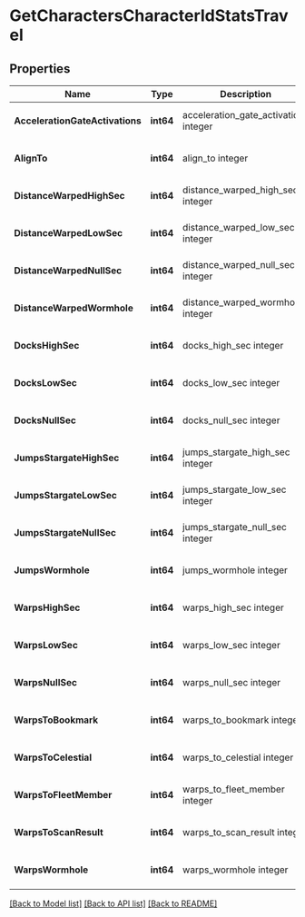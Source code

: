 # GetCharactersCharacterIdStatsTravel

## Properties
Name | Type | Description | Notes
------------ | ------------- | ------------- | -------------
**AccelerationGateActivations** | **int64** | acceleration_gate_activations integer | [optional] [default to null]
**AlignTo** | **int64** | align_to integer | [optional] [default to null]
**DistanceWarpedHighSec** | **int64** | distance_warped_high_sec integer | [optional] [default to null]
**DistanceWarpedLowSec** | **int64** | distance_warped_low_sec integer | [optional] [default to null]
**DistanceWarpedNullSec** | **int64** | distance_warped_null_sec integer | [optional] [default to null]
**DistanceWarpedWormhole** | **int64** | distance_warped_wormhole integer | [optional] [default to null]
**DocksHighSec** | **int64** | docks_high_sec integer | [optional] [default to null]
**DocksLowSec** | **int64** | docks_low_sec integer | [optional] [default to null]
**DocksNullSec** | **int64** | docks_null_sec integer | [optional] [default to null]
**JumpsStargateHighSec** | **int64** | jumps_stargate_high_sec integer | [optional] [default to null]
**JumpsStargateLowSec** | **int64** | jumps_stargate_low_sec integer | [optional] [default to null]
**JumpsStargateNullSec** | **int64** | jumps_stargate_null_sec integer | [optional] [default to null]
**JumpsWormhole** | **int64** | jumps_wormhole integer | [optional] [default to null]
**WarpsHighSec** | **int64** | warps_high_sec integer | [optional] [default to null]
**WarpsLowSec** | **int64** | warps_low_sec integer | [optional] [default to null]
**WarpsNullSec** | **int64** | warps_null_sec integer | [optional] [default to null]
**WarpsToBookmark** | **int64** | warps_to_bookmark integer | [optional] [default to null]
**WarpsToCelestial** | **int64** | warps_to_celestial integer | [optional] [default to null]
**WarpsToFleetMember** | **int64** | warps_to_fleet_member integer | [optional] [default to null]
**WarpsToScanResult** | **int64** | warps_to_scan_result integer | [optional] [default to null]
**WarpsWormhole** | **int64** | warps_wormhole integer | [optional] [default to null]

[[Back to Model list]](../README.md#documentation-for-models) [[Back to API list]](../README.md#documentation-for-api-endpoints) [[Back to README]](../README.md)


